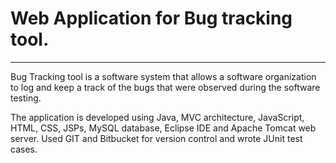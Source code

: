 # Web Application for Bug tracking tool.
----------------

Bug Tracking tool is a software system that allows a software organization to log and keep a track of the bugs that were observed during the software testing. 

The application is developed using Java, MVC architecture, JavaScript, HTML, CSS, JSPs, MySQL database, Eclipse IDE and Apache Tomcat web server. Used GIT and Bitbucket for version control and wrote JUnit test cases.
